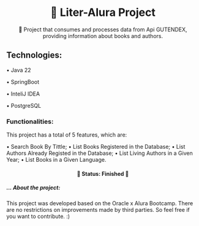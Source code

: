 <h1 align="center">🔗 Liter-Alura Project</h1>

<p align="center">🚀 Project that consumes and processes data from Api GUTENDEX, providing information about books and authors.</p>

<h2>Technologies: </h2>
• Java 22

• SpringBoot
 
• InteliJ IDEA

• PostgreSQL
 <h3>Functionalities: </h3>
 <p>This project has a total of 5 features, which are: </p>
• Search Book By Tittle;
• List Books Registered in the Database;
• List Authors Already Registed in the Database;
• List Living Authors in a Given Year;
• List Books in a Given Language.
	 
<h4 align="center"> 
	🚧 Status: Finished  🚧
</h4>

<h5>... About the project: </h5>
<p>This project was developed based on the Oracle x Alura Bootcamp. There are no restrictions on improvements made by third parties. So feel free if you want to contribute. :)</p>

